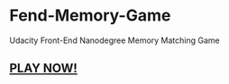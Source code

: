 # Fend-Memory-Game
Udacity Front-End Nanodegree Memory Matching Game


## [PLAY NOW!](https://bosa-game.netlify.com/)
